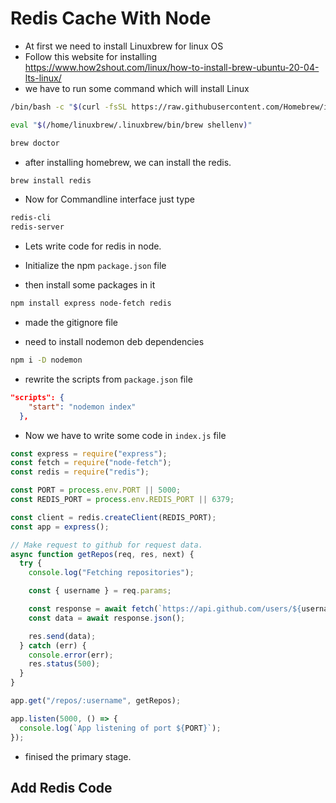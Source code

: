 # Redis Cache With Node

- At first we need to install Linuxbrew for linux OS
- Follow this website for installing https://www.how2shout.com/linux/how-to-install-brew-ubuntu-20-04-lts-linux/
- we have to run some command which will install Linux

```bash
/bin/bash -c "$(curl -fsSL https://raw.githubusercontent.com/Homebrew/install/HEAD/install.sh)"

eval "$(/home/linuxbrew/.linuxbrew/bin/brew shellenv)"

brew doctor

```

- after installing homebrew, we can install the redis.

```bash
brew install redis
```

- Now for Commandline interface just type

```bash
redis-cli
redis-server
```

- Lets write code for redis in node.

- Initialize the npm `package.json` file

- then install some packages in it

```bash
npm install express node-fetch redis
```

- made the gitignore file

- need to install nodemon deb dependencies

```bash
npm i -D nodemon
```

- rewrite the scripts from `package.json` file

```json
"scripts": {
    "start": "nodemon index"
  },
```

- Now we have to write some code in `index.js` file

```js
const express = require("express");
const fetch = require("node-fetch");
const redis = require("redis");

const PORT = process.env.PORT || 5000;
const REDIS_PORT = process.env.REDIS_PORT || 6379;

const client = redis.createClient(REDIS_PORT);
const app = express();

// Make request to github for request data.
async function getRepos(req, res, next) {
  try {
    console.log("Fetching repositories");

    const { username } = req.params;

    const response = await fetch(`https://api.github.com/users/${username}`);
    const data = await response.json();

    res.send(data);
  } catch (err) {
    console.error(err);
    res.status(500);
  }
}

app.get("/repos/:username", getRepos);

app.listen(5000, () => {
  console.log(`App listening of port ${PORT}`);
});
```

- finised the primary stage.

## Add Redis Code
